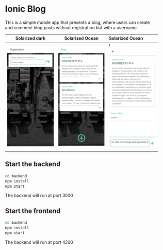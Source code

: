 # Ionic Blog

This is a simple mobile app that presents a blog, where users can create and comment blog posts without registration but with a username.

Solarized dark             |  Solarized Ocean           |  Solarized Ocean
:-------------------------:|:-------------------------:|:------------------------------
![Set Username](https://raw.githubusercontent.com/PatrickHallek/ionic-blog/master/frontend/src/assets/images/screenshot-set-username.PNG)  |  ![Home](https://raw.githubusercontent.com/PatrickHallek/ionic-blog/master/frontend/src/assets/images/screenshot-blog-posts.PNG) | !![Comment Section](https://raw.githubusercontent.com/PatrickHallek/ionic-blog/master/frontend/src/assets/images/screenshot-blog-post-comment.PNG)

## Start the backend

```cmd
cd backend
npm install
npm start
```

The backend will run at port 3000

## Start the frontend

```cmd
cd backend
npm install
npm start
```

The backend will run at port 4200
